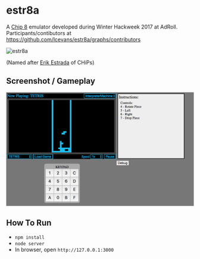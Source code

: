 # estr8a

A [Chip 8](https://en.wikipedia.org/wiki/CHIP-8) emulator developed during Winter Hackweek 2017 at AdRoll.\
Participants/contibutors at https://github.com/lcevans/estr8a/graphs/contributors

![estr8a](https://familyguyaddicts.files.wordpress.com/2017/02/image292.jpg?w=230&h=300)

(Named after [Erik Estrada](https://en.wikipedia.org/wiki/Erik_Estrada) of CHiPs)

## Screenshot / Gameplay

![Tetris](https://raw.githubusercontent.com/lcevans/estr8a/master/misc/tetris.png)

## How To Run
- `npm install`
- `node server`
- In browser, open `http://127.0.0.1:3000`
